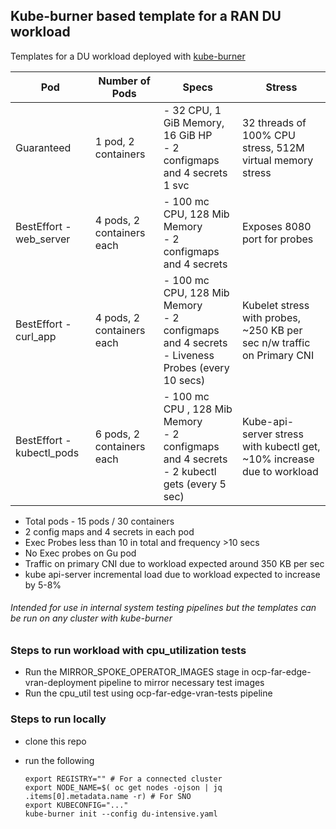 ## Kube-burner based template for a RAN DU workload

Templates for a DU workload deployed with [kube-burner](https://github.com/kube-burner/kube-burner)

| Pod | Number of Pods | Specs | Stress |
|-----|----------------|-------| ------- |
| Guaranteed | 1 pod, 2 containers | - 32 CPU, 1 GiB Memory, 16 GiB HP<br>- 2 configmaps and 4 secrets<br> 1 svc<br> | 32 threads of 100% CPU stress, 512M virtual memory stress |
| BestEffort - web_server | 4 pods, 2 containers each | - 100 mc CPU, 128 Mib Memory<br>- 2 configmaps and 4 secrets<br> | Exposes 8080 port for probes |
| BestEffort - curl_app | 4 pods, 2 containers each | - 100 mc CPU, 128 Mib Memory<br>- 2 configmaps and 4 secrets<br>- Liveness Probes (every 10 secs)| Kubelet stress with probes, ~250 KB per sec n/w traffic on Primary CNI |
| BestEffort - kubectl_pods | 6 pods, 2 containers each | - 100 mc CPU , 128 Mib Memory<br>- 2 configmaps and 4 secrets<br>- 2 kubectl gets (every 5 sec) | Kube-api-server stress with kubectl get, ~10% increase due to workload |

* Total pods - 15 pods / 30 containers
* 2 config maps and 4 secrets in each pod
* Exec Probes less than 10 in total and frequency >10 secs
* No Exec probes on Gu pod
* Traffic on primary CNI due to workload expected around 350 KB per sec
* kube api-server incremental load due to workload expected to increase by 5-8%

###### Intended for use in internal system testing pipelines but the templates can be run on any cluster with kube-burner

### Steps to run workload with cpu_utilization tests

* Run the MIRROR_SPOKE_OPERATOR_IMAGES stage in ocp-far-edge-vran-deployment pipeline to mirror necessary test images
* Run the cpu_util test using ocp-far-edge-vran-tests pipeline

### Steps to run locally

* clone this repo
* run the following

    ```shell
    export REGISTRY="" # For a connected cluster
    export NODE_NAME=$( oc get nodes -ojson | jq .items[0].metadata.name -r) # For SNO
    export KUBECONFIG="..."
    kube-burner init --config du-intensive.yaml
    ```
